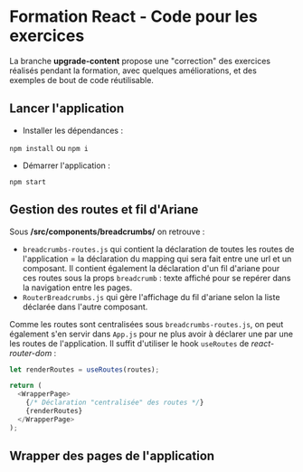 # Formation React - Code pour les exercices

La branche **upgrade-content** propose une "correction" des exercices réalisés pendant la formation, avec quelques améliorations, et des exemples de bout de code réutilisable.

## Lancer l'application

- Installer les dépendances :

`npm install` ou `npm i`

- Démarrer l'application :

`npm start`

## Gestion des routes et fil d'Ariane

Sous **/src/components/breadcrumbs/** on retrouve :

- `breadcrumbs-routes.js` qui contient la déclaration de toutes les routes de l'application = la déclaration du mapping qui sera fait entre une url et un composant. Il contient également la déclaration d'un fil d'ariane pour ces routes sous la props `breadcrumb` : texte affiché pour se repérer dans la navigation entre les pages.
- `RouterBreadcrumbs.js` qui gère l'affichage du fil d'ariane selon la liste déclarée dans l'autre composant.

Comme les routes sont centralisées sous `breadcrumbs-routes.js`, on peut également s'en servir dans `App.js` pour ne plus avoir à déclarer une par une les routes de l'application. Il suffit d'utiliser le hook `useRoutes` de _react-router-dom_ :

```javascript
let renderRoutes = useRoutes(routes);

return (
  <WrapperPage>
    {/* Déclaration "centralisée" des routes */}
    {renderRoutes}
  </WrapperPage>
);
```

## Wrapper des pages de l'application
